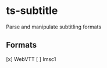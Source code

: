ts-subtitle
===========

Parse and manipulate subtitling formats

Formats
-------

[x] WebVTT
[ ] Imsc1
